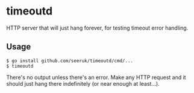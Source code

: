 # timeoutd

HTTP server that will just hang forever, for testing timeout error handling.

## Usage

```
$ go install github.com/seeruk/timeoutd/cmd/...
$ timeoutd
```

There's no output unless there's an error. Make any HTTP request and it should just hang there
indefinitely (or near enough at least...).
